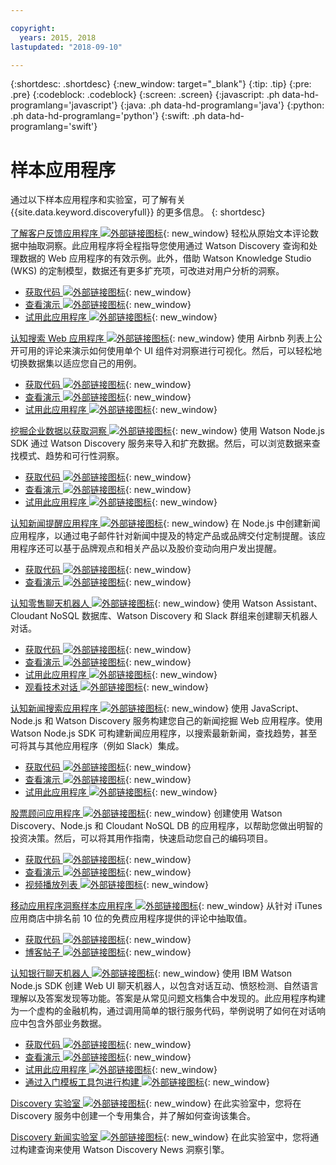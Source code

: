 ```yaml
---

copyright:
  years: 2015, 2018
lastupdated: "2018-09-10"

---
```


{:shortdesc: .shortdesc}
{:new_window: target="_blank"}
{:tip: .tip}
{:pre: .pre}
{:codeblock: .codeblock}
{:screen: .screen}
{:javascript: .ph data-hd-programlang='javascript'}
{:java: .ph data-hd-programlang='java'}
{:python: .ph data-hd-programlang='python'}
{:swift: .ph data-hd-programlang='swift'}

# 样本应用程序

通过以下样本应用程序和实验室，可了解有关 {{site.data.keyword.discoveryfull}} 的更多信息。
{: shortdesc}

[了解客户反馈应用程序 ![外部链接图标](../../icons/launch-glyph.svg "外部链接图标")](http://ibm.biz/customerinsightspattern){: new_window}
轻松从原始文本评论数据中抽取洞察。此应用程序将全程指导您使用通过 Watson Discovery 查询和处理数据的 Web 应用程序的有效示例。此外，借助 Watson Knowledge Studio (WKS) 的定制模型，数据还有更多扩充项，可改进对用户分析的洞察。
  - [获取代码 ![外部链接图标](../../icons/launch-glyph.svg "外部链接图标")](https://github.com/IBM/watson-discovery-food-reviews?cm_sp=Developer-_-develop-your-own-watson-discovery-service-application-_-Get-the-Code){: new_window}
  - [查看演示 ![外部链接图标](../../icons/launch-glyph.svg "外部链接图标")](https://www.youtube.com/watch?v=gzlUSyLccSg){: new_window}
  - [试用此应用程序 ![外部链接图标](../../icons/launch-glyph.svg "外部链接图标")](https://watson-discovery-food-reviews-demo.mybluemix.net/?cm_sp=dw-bluemix-_-code-_-devcenter){: new_window}

[认知搜索 Web 应用程序 ![外部链接图标](../../icons/launch-glyph.svg "外部链接图标")](http://ibm.biz/searchpattern){: new_window}
使用 Airbnb 列表上公开可用的评论来演示如何使用单个 UI 组件对洞察进行可视化。然后，可以轻松地切换数据集以适应您自己的用例。
  - [获取代码 ![外部链接图标](../../icons/launch-glyph.svg "外部链接图标")](https://github.com/IBM/watson-discovery-ui?cm_sp=Developer-_-develop-a-fully-featured-web-app-built-on-the-watson-discovery-service-_-Get-the-Code){: new_window}
  - [查看演示 ![外部链接图标](../../icons/launch-glyph.svg "外部链接图标")](https://www.youtube.com/watch?v=5EEmQwcjUa4&cm_sp=Developer-_-develop-a-fully-featured-web-app-built-on-the-watson-discovery-service-_-View-the-Video){: new_window}
  - [试用此应用程序 ![外部链接图标](../../icons/launch-glyph.svg "外部链接图标")](https://watson-discovery-ui-demo.mybluemix.net/?cm_sp=dw-bluemix-_-code-_-devcenter){: new_window}
  
[挖掘企业数据以获取洞察 ![外部链接图标](../../icons/launch-glyph.svg "外部链接图标 ")](http://ibm.biz/minedatapattern){: new_window}
使用 Watson Node.js SDK 通过 Watson Discovery 服务来导入和扩充数据。然后，可以浏览数据来查找模式、趋势和可行性洞察。
  - [获取代码 ![外部链接图标](../../icons/launch-glyph.svg "外部链接图标")](https://github.com/IBM/watson-discovery-analyze-data-breaches?cm_sp=IBMCode-_-import-enrich-and-gain-insight-from-data-_-Get-the-Code){: new_window}
  - [查看演示 ![外部链接图标](../../icons/launch-glyph.svg "外部链接图标")](https://www.youtube.com/watch?v=zAu9tHefdDc&cm_sp=IBMCode-_-import-enrich-and-gain-insight-from-data-_-View-the-Demo){: new_window}
  - [试用此应用程序 ![外部链接图标](../../icons/launch-glyph.svg "外部链接图标")](https://watson-discovery-analyze-data-breaches-20180525204327714.mybluemix.net/?cm_sp=dw-bluemix-_-code-_-devcenter){: new_window}

[认知新闻提醒应用程序 ![外部链接图标](../../icons/launch-glyph.svg "外部链接图标")](http://ibm.biz/newsalerting){: new_window}
在 Node.js 中创建新闻应用程序，以通过电子邮件针对新闻中提及的特定产品或品牌交付定制提醒。该应用程序还可以基于品牌观点和相关产品以及股价变动向用户发出提醒。
  - [获取代码 ![外部链接图标](../../icons/launch-glyph.svg "外部链接图标")](https://github.com/IBM/watson-discovery-news-alerting?cm_sp=IBMCode-_-create-a-cognitive-news-alerting-app-_-Get-the-Code){: new_window}
  - [查看演示 ![外部链接图标](../../icons/launch-glyph.svg "外部链接图标")](https://www.youtube.com/watch?v=N-HaIpPGde0&cm_sp=IBMCode-_-create-a-cognitive-news-alerting-app-_-View-the-demo){: new_window}
  
[认知零售聊天机器人 ![外部链接图标](../../icons/launch-glyph.svg "外部链接图标")](http://ibm.biz/retailchatbot){: new_window}
使用 Watson Assistant、Cloudant NoSQL 数据库、Watson Discovery 和 Slack 群组来创建聊天机器人对话。
  - [获取代码 ![外部链接图标](../../icons/launch-glyph.svg "外部链接图标")](https://github.com/IBM/watson-online-store/?cm_sp=IBMCode-_-create-cognitive-retail-chatbot-_-Get-the-Code){: new_window}
  - [查看演示 ![外部链接图标](../../icons/launch-glyph.svg "外部链接图标")](https://www.youtube.com/watch?v=b-94B3O1czU&cm_sp=IBMCode-_-create-cognitive-retail-chatbot-_-View-the-Demo){: new_window}
  - [试用此应用程序 ![外部链接图标](../../icons/launch-glyph.svg "外部链接图标")](https://watson-online-store-live.mybluemix.net/?cm_sp=dw-bluemix-_-code-_-devcenter){: new_window}
  - [观看技术对话 ![外部链接图标](../../icons/launch-glyph.svg "外部链接图标")](https://developer.ibm.com/code/videos/tech-talk-replay-create-cognitive-retail-chatbot/){: new_window}
  
[认知新闻搜索应用程序 ![外部链接图标](../../icons/launch-glyph.svg "外部链接图标")](http://ibm.biz/trendingnews){: new_window}
使用 JavaScript、Node.js 和 Watson Discovery 服务构建您自己的新闻挖掘 Web 应用程序。使用 Watson Node.js SDK 可构建新闻应用程序，以搜索最新新闻，查找趋势，甚至可将其与其他应用程序（例如 Slack）集成。
  - [获取代码 ![外部链接图标](../../icons/launch-glyph.svg "外部链接图标")](https://github.com/IBM/watson-discovery-news/?cm_sp=IBMCode-_-create-a-cognitive-news-search-app-_-Get-the-Code){: new_window}
  - [查看演示 ![外部链接图标](../../icons/launch-glyph.svg "外部链接图标")](https://www.youtube.com/watch?v=EZGgvci9nC0&cm_sp=IBMCode-_-create-a-cognitive-news-search-app-_-View-the-Demo){: new_window}
  - [试用此应用程序 ![外部链接图标](../../icons/launch-glyph.svg "外部链接图标")](https://watson-discovery-news-demo.mybluemix.net/?cm_sp=dw-bluemix-_-code-_-devcenter){: new_window}
  
[股票顾问应用程序 ![外部链接图标](../../icons/launch-glyph.svg "外部链接图标")](http://ibm.biz/stockinformation){: new_window}
创建使用 Watson Discovery、Node.js 和 Cloudant NoSQL DB 的应用程序，以帮助您做出明智的投资决策。然后，可以将其用作指南，快速启动您自己的编码项目。
  - [获取代码 ![外部链接图标](../../icons/launch-glyph.svg "外部链接图标")](https://github.com/IBM/watson-stock-advisor){: new_window}
  - [查看演示 ![外部链接图标](../../icons/launch-glyph.svg "外部链接图标")](https://youtu.be/uigisF50F8s){: new_window}
  - [视频播放列表 ![外部链接图标](../../icons/launch-glyph.svg "外部链接图标")](https://www.youtube.com/playlist?list=PLzUbsvIyrNfknNewObx5N7uGZ5FKH0Fde){: new_window}

[移动应用程序洞察样本应用程序 ![外部链接图标](../../icons/launch-glyph.svg "外部链接图标")](http://ibm.biz/mobileinsights){: new_window}
从针对 iTunes 应用商店中排名前 10 位的免费应用程序提供的评论中抽取值。
  - [获取代码 ![外部链接图标](../../icons/launch-glyph.svg "外部链接图标")](https://github.com/watson-developer-cloud/app-insights-discovery){: new_window}
  - [博客帖子 ![外部链接图标](../../icons/launch-glyph.svg "外部链接图标")](https://www.ibm.com/blogs/watson/2017/06/next-breakthrough-in-bad-customer-review/){: new_window}

[认知银行聊天机器人 ![外部链接图标](../../icons/launch-glyph.svg "外部链接图标")](http://ibm.biz/bankingbot){: new_window}
使用 IBM Watson Node.js SDK 创建 Web UI 聊天机器人，以包含对话互动、愤怒检测、自然语言理解以及答案发现等功能。答案是从常见问题文档集合中发现的。此应用程序构建为一个虚构的金融机构，通过调用简单的银行服务代码，举例说明了如何在对话响应中包含外部业务数据。
  - [获取代码 ![外部链接图标](../../icons/launch-glyph.svg "外部链接图标")](https://github.com/IBM/watson-banking-chatbot?cm_sp=IBMCode-_-create-cognitive-banking-chatbot-_-Get-the-Code){: new_window}
  - [查看演示 ![外部链接图标](../../icons/launch-glyph.svg "外部链接图标")](https://www.youtube.com/watch?v=Jxi7U7VOMYg&cm_sp=IBMCode-_-create-cognitive-banking-chatbot-_-View-the-Demo){: new_window}
  - [试用此应用程序 ![外部链接图标](../../icons/launch-glyph.svg "外部链接图标")](https://create-a-cognitive-banking-chatbot-hnike.mybluemix.net/?cm_sp=dw-bluemix-_-code-_-devcenter){: new_window}
  - [通过入门模板工具包进行构建 ![外部链接图标](../../icons/launch-glyph.svg "外部链接图标")](https://console.bluemix.net/developer/watson/create-project?starterKit=a5819b41-0f6f-34cb-9067-47fd16835d04&cm_sp=dw-bluemix-_-code-_-devcenter){: new_window}
   
[Discovery 实验室 ![外部链接图标](../../icons/launch-glyph.svg "外部链接图标")](http://ibm.biz/watsondiscoverylab){: new_window}
在此实验室中，您将在 Discovery 服务中创建一个专用集合，并了解如何查询该集合。

[Discovery 新闻实验室 ![外部链接图标](../../icons/launch-glyph.svg "外部链接图标")](http://ibm.biz/discoverynewslab){: new_window}
在此实验室中，您将通过构建查询来使用 Watson Discovery News 洞察引擎。
